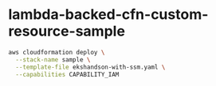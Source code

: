 # lambda-backed-cfn-custom-resource-sample

```sh
aws cloudformation deploy \
  --stack-name sample \
  --template-file ekshandson-with-ssm.yaml \
  --capabilities CAPABILITY_IAM
```

